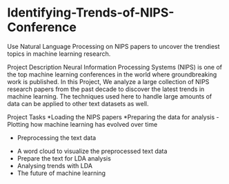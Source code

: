 # Identifying-Trends-of-NIPS-Conference
Use Natural Language Processing on NIPS papers to uncover the trendiest topics in machine learning research.

Project Description
Neural Information Processing Systems (NIPS) is one of the top machine learning conferences in the world where groundbreaking work is published. In this Project, We analyze a large collection of NIPS research papers from the past decade to discover the latest trends in machine learning. The techniques used here to handle large amounts of data can be applied to other text datasets as well.

Project Tasks
*Loading the NIPS papers
*Preparing the data for analysis
-Plotting how machine learning has evolved over time
- Preprocessing the text data
* A word cloud to visualize the preprocessed text data
* Prepare the text for LDA analysis
* Analysing trends with LDA
* The future of machine learning
